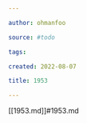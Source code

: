 ```yaml
---

author: ohmanfoo

source: #todo

tags: 

created: 2022-08-07

title: 1953

---
```

[[1953.md]]#1953.md
